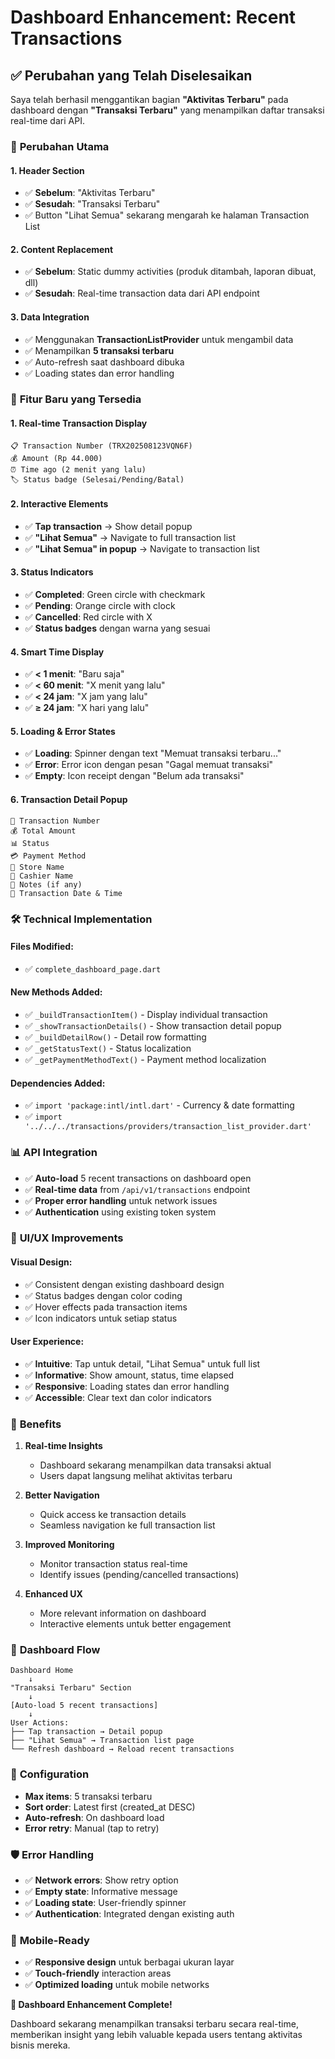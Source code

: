 # Dashboard Enhancement: Recent Transactions

## ✅ **Perubahan yang Telah Diselesaikan**

Saya telah berhasil menggantikan bagian **"Aktivitas Terbaru"** pada dashboard dengan **"Transaksi Terbaru"** yang menampilkan daftar transaksi real-time dari API.

### 🔄 **Perubahan Utama**

#### 1. **Header Section**

- ✅ **Sebelum**: "Aktivitas Terbaru"
- ✅ **Sesudah**: "Transaksi Terbaru"
- ✅ Button "Lihat Semua" sekarang mengarah ke halaman Transaction List

#### 2. **Content Replacement**

- ✅ **Sebelum**: Static dummy activities (produk ditambah, laporan dibuat, dll)
- ✅ **Sesudah**: Real-time transaction data dari API endpoint

#### 3. **Data Integration**

- ✅ Menggunakan **TransactionListProvider** untuk mengambil data
- ✅ Menampilkan **5 transaksi terbaru**
- ✅ Auto-refresh saat dashboard dibuka
- ✅ Loading states dan error handling

### 🎯 **Fitur Baru yang Tersedia**

#### 1. **Real-time Transaction Display**

```
📋 Transaction Number (TRX202508123VQN6F)
💰 Amount (Rp 44.000)
⏰ Time ago (2 menit yang lalu)
🏷️ Status badge (Selesai/Pending/Batal)
```

#### 2. **Interactive Elements**

- ✅ **Tap transaction** → Show detail popup
- ✅ **"Lihat Semua"** → Navigate to full transaction list
- ✅ **"Lihat Semua" in popup** → Navigate to transaction list

#### 3. **Status Indicators**

- ✅ **Completed**: Green circle with checkmark
- ✅ **Pending**: Orange circle with clock
- ✅ **Cancelled**: Red circle with X
- ✅ **Status badges** dengan warna yang sesuai

#### 4. **Smart Time Display**

- ✅ **< 1 menit**: "Baru saja"
- ✅ **< 60 menit**: "X menit yang lalu"
- ✅ **< 24 jam**: "X jam yang lalu"
- ✅ **≥ 24 jam**: "X hari yang lalu"

#### 5. **Loading & Error States**

- ✅ **Loading**: Spinner dengan text "Memuat transaksi terbaru..."
- ✅ **Error**: Error icon dengan pesan "Gagal memuat transaksi"
- ✅ **Empty**: Icon receipt dengan "Belum ada transaksi"

#### 6. **Transaction Detail Popup**

```
🧾 Transaction Number
💰 Total Amount
📊 Status
💳 Payment Method
🏪 Store Name
👤 Cashier Name
📝 Notes (if any)
📅 Transaction Date & Time
```

### 🛠 **Technical Implementation**

#### **Files Modified:**

- ✅ `complete_dashboard_page.dart`

#### **New Methods Added:**

- ✅ `_buildTransactionItem()` - Display individual transaction
- ✅ `_showTransactionDetails()` - Show transaction detail popup
- ✅ `_buildDetailRow()` - Detail row formatting
- ✅ `_getStatusText()` - Status localization
- ✅ `_getPaymentMethodText()` - Payment method localization

#### **Dependencies Added:**

- ✅ `import 'package:intl/intl.dart'` - Currency & date formatting
- ✅ `import '../../../transactions/providers/transaction_list_provider.dart'`

### 📊 **API Integration**

- ✅ **Auto-load** 5 recent transactions on dashboard open
- ✅ **Real-time data** from `/api/v1/transactions` endpoint
- ✅ **Proper error handling** untuk network issues
- ✅ **Authentication** using existing token system

### 🎨 **UI/UX Improvements**

#### **Visual Design:**

- ✅ Consistent dengan existing dashboard design
- ✅ Status badges dengan color coding
- ✅ Hover effects pada transaction items
- ✅ Icon indicators untuk setiap status

#### **User Experience:**

- ✅ **Intuitive**: Tap untuk detail, "Lihat Semua" untuk full list
- ✅ **Informative**: Show amount, status, time elapsed
- ✅ **Responsive**: Loading states dan error handling
- ✅ **Accessible**: Clear text dan color indicators

### 🚀 **Benefits**

1. **Real-time Insights**

   - Dashboard sekarang menampilkan data transaksi aktual
   - Users dapat langsung melihat aktivitas terbaru

2. **Better Navigation**

   - Quick access ke transaction details
   - Seamless navigation ke full transaction list

3. **Improved Monitoring**

   - Monitor transaction status real-time
   - Identify issues (pending/cancelled transactions)

4. **Enhanced UX**
   - More relevant information on dashboard
   - Interactive elements untuk better engagement

### 🎯 **Dashboard Flow**

```
Dashboard Home
    ↓
"Transaksi Terbaru" Section
    ↓
[Auto-load 5 recent transactions]
    ↓
User Actions:
├── Tap transaction → Detail popup
├── "Lihat Semua" → Transaction list page
└── Refresh dashboard → Reload recent transactions
```

### 🔧 **Configuration**

- **Max items**: 5 transaksi terbaru
- **Sort order**: Latest first (created_at DESC)
- **Auto-refresh**: On dashboard load
- **Error retry**: Manual (tap to retry)

### 🛡️ **Error Handling**

- ✅ **Network errors**: Show retry option
- ✅ **Empty state**: Informative message
- ✅ **Loading state**: User-friendly spinner
- ✅ **Authentication**: Integrated dengan existing auth

### 📱 **Mobile-Ready**

- ✅ **Responsive design** untuk berbagai ukuran layar
- ✅ **Touch-friendly** interaction areas
- ✅ **Optimized loading** untuk mobile networks

**🎉 Dashboard Enhancement Complete!**

Dashboard sekarang menampilkan transaksi terbaru secara real-time, memberikan insight yang lebih valuable kepada users tentang aktivitas bisnis mereka.
